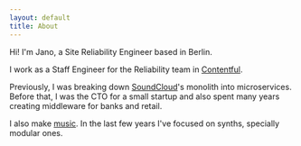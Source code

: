 ```yaml
---
layout: default
title: About
---
```

Hi! I'm Jano, a Site Reliability Engineer based in Berlin.

I work as a Staff Engineer for the Reliability team in
[Contentful][contentful].

Previously, I was breaking down [SoundCloud][soundcloud]'s monolith into
microservices. Before that, I was the CTO for a small startup and also spent
many years creating middleware for banks and retail.

I also make [music][music]. In the last few years I've focused on synths,
specially modular ones.

[contentful]: https://contentful.com
[soundcloud]: https://soundcloud.com
[music]: https://soundcloud.com/janogonzalez
